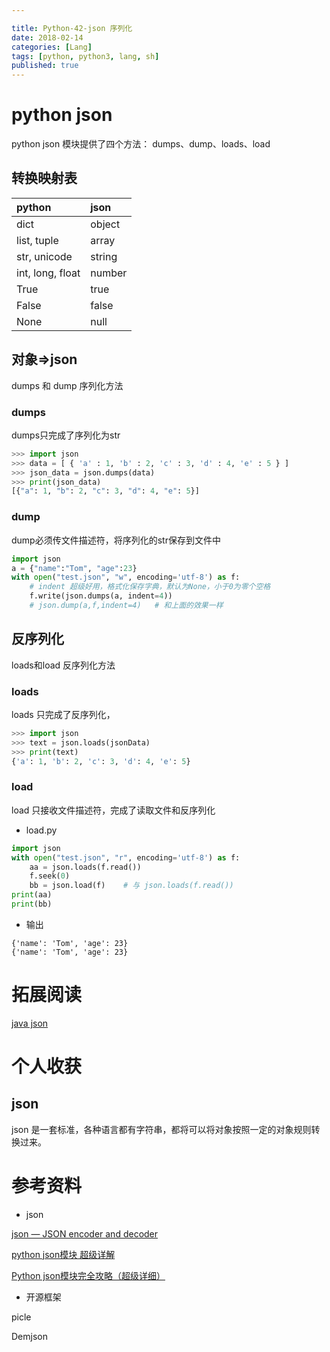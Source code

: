 ```yaml
---

title: Python-42-json 序列化
date: 2018-02-14
categories: [Lang]
tags: [python, python3, lang, sh]
published: true
---
```


# python json

python json 模块提供了四个方法： dumps、dump、loads、load

## 转换映射表

| python | json | 
|:---|:---|
| dict	               | object |
| list, tuple	       | array |
| str, unicode	       | string |
| int, long, float	   | number |
| True	               | true |
| False	               | false |
| None	               | null |

## 对象=>json

dumps 和 dump 序列化方法

### dumps

dumps只完成了序列化为str

```py
>>> import json
>>> data = [ { 'a' : 1, 'b' : 2, 'c' : 3, 'd' : 4, 'e' : 5 } ]
>>> json_data = json.dumps(data)
>>> print(json_data)
[{"a": 1, "b": 2, "c": 3, "d": 4, "e": 5}]
```

### dump

dump必须传文件描述符，将序列化的str保存到文件中

```py
import json
a = {"name":"Tom", "age":23}
with open("test.json", "w", encoding='utf-8') as f:
    # indent 超级好用，格式化保存字典，默认为None，小于0为零个空格
    f.write(json.dumps(a, indent=4))
    # json.dump(a,f,indent=4)   # 和上面的效果一样
```

## 反序列化

loads和load  反序列化方法

### loads

loads 只完成了反序列化，

```py
>>> import json
>>> text = json.loads(jsonData)
>>> print(text)
{'a': 1, 'b': 2, 'c': 3, 'd': 4, 'e': 5}
```

### load

load 只接收文件描述符，完成了读取文件和反序列化

- load.py

```py
import json
with open("test.json", "r", encoding='utf-8') as f:
    aa = json.loads(f.read())
    f.seek(0)
    bb = json.load(f)    # 与 json.loads(f.read())
print(aa)
print(bb)
```

- 输出

```
{'name': 'Tom', 'age': 23}
{'name': 'Tom', 'age': 23}
```

# 拓展阅读

[java json](https://houbb.github.io/2018/07/20/json)

#  个人收获

## json

json 是一套标准，各种语言都有字符串，都将可以将对象按照一定的对象规则转换过来。

# 参考资料

- json

[json — JSON encoder and decoder](https://docs.python.org/3/library/json.html)

[python json模块 超级详解](https://www.cnblogs.com/tjuyuan/p/6795860.html)

[Python json模块完全攻略（超级详细）](http://c.biancheng.net/view/2423.html)

- 开源框架

picle

Demjson

